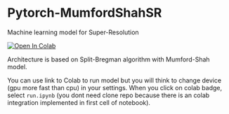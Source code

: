 # Pytorch-MumfordShahSR
Machine learning model for Super-Resolution



[![Open In Colab](https://colab.research.google.com/assets/colab-badge.svg)](https://colab.research.google.com/github/akhaten/Pytorch-MumfordShahSR)


Architecture is based on Split-Bregman algorithm with Mumford-Shah model.

You can use link to Colab to run model but you will think to change device
(gpu more fast than cpu) in your settings.
When you click on colab badge, select `run.ipynb` (you dont need clone repo because there is an colab integration implemented in first cell of notebook).
